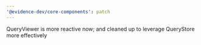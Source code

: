 ```yaml
---
'@evidence-dev/core-components': patch
---
```


QueryViewer is more reactive now; and cleaned up to leverage QueryStore more effectively
